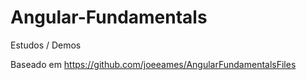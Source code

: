 # Angular-Fundamentals
Estudos / Demos

Baseado em https://github.com/joeeames/AngularFundamentalsFiles